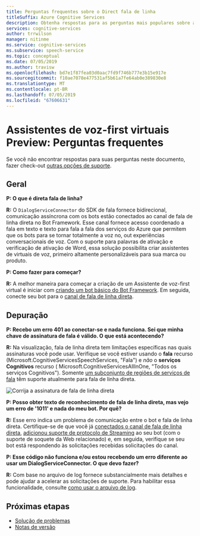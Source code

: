 ```yaml
---
title: Perguntas frequentes sobre o Direct fala de linha
titleSuffix: Azure Cognitive Services
description: Obtenha respostas para as perguntas mais populares sobre assistentes virtuais de voz, primeiro usando o canal de fala de linha direta.
services: cognitive-services
author: trrwilson
manager: nitinme
ms.service: cognitive-services
ms.subservice: speech-service
ms.topic: conceptual
ms.date: 07/05/2019
ms.author: travisw
ms.openlocfilehash: bd7e1f87fea03d0aac7fd9f746b777e3b15e917e
ms.sourcegitcommit: f10ae7078e477531af5b61a7fe64ab0e389830e8
ms.translationtype: MT
ms.contentlocale: pt-BR
ms.lasthandoff: 07/05/2019
ms.locfileid: "67606631"
---
```

# <a name="voice-first-virtual-assistants-preview-frequently-asked-questions"></a>Assistentes de voz-first virtuais Preview: Perguntas frequentes

Se você não encontrar respostas para suas perguntas neste documento, fazer check-out [outras opções de suporte](support.md).

## <a name="general"></a>Geral

**P: O que é direta fala de linha?**

**R:** O `DialogServiceConnector` do SDK de fala fornece bidirecional, comunicação assíncrona com os bots estão conectados ao canal de fala de linha direta no Bot Framework. Esse canal fornece acesso coordenado a fala em texto e texto para fala a fala dos serviços do Azure que permitem que os bots para se tornar totalmente a voz no, out experiências conversacionais de voz. Com o suporte para palavras de ativação e verificação de ativação de Word, essa solução possibilita criar assistentes de virtuais de voz, primeiro altamente personalizáveis para sua marca ou produto.

**P: Como fazer para começar?**

**R:** A melhor maneira para começar a criação de um Assistente de voz-first virtual é iniciar com [criando um bot básico do Bot Framework](https://docs.microsoft.com/azure/bot-service/bot-builder-tutorial-basic-deploy?view=azure-bot-service-4.0). Em seguida, conecte seu bot para o [canal de fala de linha direta](https://docs.microsoft.com/azure/bot-service/bot-service-channel-connect-directlinespeech).

## <a name="debugging"></a>Depuração

**P: Recebo um erro 401 ao conectar-se e nada funciona. Sei que minha chave de assinatura de fala é válido. O que está acontecendo?**

**R:** Na visualização, fala de linha direta tem limitações específicas nas quais assinaturas você pode usar. Verifique se você estiver usando o **fala** recurso (Microsoft.CognitiveServicesSpeechServices, "Fala") e *não* o **serviços Cognitivos** recurso ( Microsoft.CognitiveServicesAllInOne, "Todos os serviços Cognitivos"). Somente [um subconjunto de regiões de serviços de fala](regions.md#voice-first-virtual-assistants) têm suporte atualmente para fala de linha direta.

![Corrija a assinatura de fala de linha direta](media/voice-first-virtual-assistants/faq-supported-subscription.png "exemplo de uma assinatura compatível de fala")

**P: Posso obter texto de reconhecimento de fala de linha direta, mas vejo um erro de '1011' e nada do meu bot. Por quê?**

**R:** Esse erro indica um problema de comunicação entre o bot e fala de linha direta. Certifique-se de que você já [conectados o canal de fala de linha direta](https://docs.microsoft.com/azure/bot-service/bot-service-channel-connect-directlinespeech), [adicionou suporte de protocolo de Streaming](https://aka.ms/botframework/addstreamingprotocolsupport) ao seu bot (com o suporte de soquete da Web relacionado) e, em seguida, verifique se seu bot está respondendo às solicitações recebidas solicitações do canal.

**P: Esse código não funciona e/ou estou recebendo um erro diferente ao usar um DialogServiceConnector. O que devo fazer?**

**R:** Com base no arquivo de log fornece substancialmente mais detalhes e pode ajudar a acelerar as solicitações de suporte. Para habilitar essa funcionalidade, consulte [como usar o arquivo de log](how-to-use-logging.md).

## <a name="next-steps"></a>Próximas etapas

* [Solução de problemas](troubleshooting.md)
* [Notas de versão](releasenotes.md)
